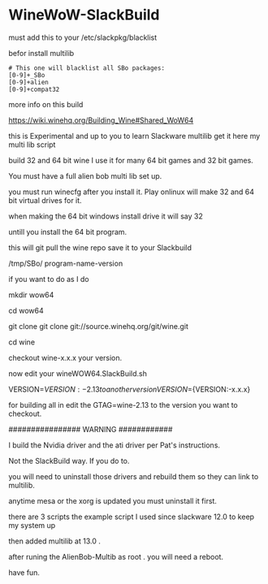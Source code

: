# WineWoW-SlackBuild

must add this to your /etc/slackpkg/blacklist

befor install multilib

~~~
# This one will blacklist all SBo packages:
[0-9]+_SBo
[0-9]+alien
[0-9]+compat32
~~~
more info on this build

https://wiki.winehq.org/Building_Wine#Shared_WoW64

this is Experimental and up to you to learn Slackware multilib
get it here
my multi lib script 

build 32 and 64 bit wine 
I use it for many 64 bit games and 32 bit games.

You must have a full alien bob multi lib set up.

you must run winecfg after you install it.
Play onlinux will make 32 and 64 bit virtual drives for it.

when making the 64 bit windows install drive it will say 32 

untill you install the 64 bit program.

this will git pull the wine repo save it to your Slackbuild 

/tmp/SBo/ program-name-version
 
if you want to do as I do  

mkdir wow64

cd wow64

git clone git clone git://source.winehq.org/git/wine.git 

cd wine

checkout wine-x.x.x your version. 

now edit your  wineWOW64.SlackBuild.sh

VERSION=${VERSION:-2.13} to another version VERSION=${VERSION:-x.x.x}

for building all in edit the GTAG=wine-2.13 to the version you want to checkout. 

################ WARNING ############

I build the Nvidia  driver and the ati driver per Pat's instructions.

Not the SlackBuild way.  If you do to.

you will need to uninstall those drivers and rebuild them so they can link to multilib.

anytime mesa or the xorg is updated you must uninstall it first.


there are 3 scripts the example script I used since slackware 12.0 to keep my system up

then added multilib at 13.0 .

after runing the AlienBob-Multib as root . you will need a reboot.

have fun. 



